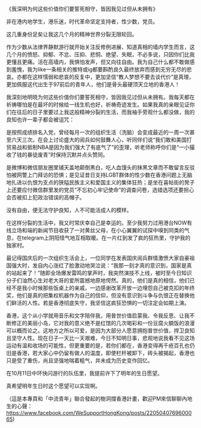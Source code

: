 《我深明为何这些价值你们要誓死相守，皆因我见过但从未拥有》

非在港内地学生，港乐迷，时代革命坚定支持者，性少数，党员。

这几重身份足矣让我这几个月的精神世界分裂无限轮回。

作为少数从法律界静默游行就开始关注反修例进展、知道真相的墙内学生而言，这几个月的愤怒、抑郁、不忿、压抑、悲恫、绝望、失眠，不必多说，只因你们比我更懂且更痛。活在高墙内，我惧怕发声，但又向往自由。我为自己什么都不敢做感到羞愧，我为like一条相关的推特或ig都要斟酌良久最终放弃而感到无穷无尽的悲哀。亦都在这样懦弱和悲哀的反复中，更加坚信“教人梦想不要去谈代价”是真理，更加佩服这代出生于97前后的青年人，他们是骨头最硬顶天立地的香港人！

我深刻地明晓为何这些价值你们要誓死相守，皆因我见过但从未拥有。我每天都在祈祷哪怕是在最坏的时候给一线生机也好，祈祷奇迹发生。如果我真的亲眼见证你们在往后的日子里要过上我这般精神分裂的生活，而我袖手旁观什么都没做，我的良知也许一辈子都会被诅咒：

是按照成绩排名入党，曾经每月一次的组织生活（洗脑）会变成最近的一周一次甚至六天三次。在会上讨论盛大的阅兵如何鼓舞人心，听同伴们说“我们敢和美国打贸易战和抵制NBA是因为我们强大了有底气了”的歪理，听老师称呼你们是“一小撮收了钱的暴徒废青”时保持沉默并点头赞同。

是微博和微信朋友圈里铺天盖地颠倒黑白，吃人血馒头的抹黑文章而不敢留言反驳怕被网警上门拜访的恐惧；是见证昔日支持LGBT群体的性少数在香港问题上无脑地扎进以仇恨为支点的狭隘民族主义和爱国主义的集体狂热；是坐在喜帖街的凳子上还要应付微信群里发的党员“不忘初心牢记使命”的调查问卷，选错选项还要担心会否被扣上犯政治错误的高帽子。

没有自由，便无法守护良知，人不可能活成人的模样。

在这样分裂的生活中，我又时常庆幸自己是幸运的。至少我努力过用港台NOW有线立场和端的新闻节目收获了一对黄丝父母，在小心翼翼的试探中嗅到同类的气息，在telegram上阴阳怪气地互相取暖。在一片红到发了疯的狂热里，守护我的独家村。

最记得国庆后的一次组织生活会上，一位同学在发表国庆阅兵群情激愤大家自豪祖国强大时，发自内心涨红了脸激动地哭泣说：“我那一刻才真的意识到，国家是真的站起来了！”随即全场爆发雷鸣的掌声时，我突然演技不上线，被时至今日知识分子们油然心生对老大哥的爱所震撼地原地愕然。真的，他们是真的相信，他们已经不是我小时候那些饭桌上的亲戚，一边感谢改革开放一边埋怨自己被克扣的年终奖，他们是真的把集权机器作为自己的信仰，但没有意识到斗争与仇恨正在替换他们鲜活的人性。若是香港彻底失守，我坚信这疯狂恐惧的一切注定会如期上演。

香港，这个从小学就用音乐和文字陪伴我，用普世价值启蒙我、令我反思、让我不断修正的美丽小岛，它对我的意义绝不是红馆的几次喝彩和一份豆腐火腩饭的浪漫可以概而论之。这地方之所以可爱，是因为大部分人愿意拥抱普世价值，捍卫良知且坚守人性。现在日子一天比一天艰难，今日不知明日事，悲观地说我看不见这场运动有温和收场的可能性，但更重要的是，若你们都在，香港变得再千疮百孔也仍旧是香港，若大家心中仍留有做人的温度，即使栏杆被卸下，砖头被揭起，香港也只是受了重伤，尚且坚强地喘着粗气，并未成为历史变作回忆。

在10月11日中环快闪游行的队伍里，我提前许下了明年的生日愿望。

真希望明年生日时这个愿望可以实现啊。

（這是本專頁和「中流青年」聯合發起的樹洞撐香港計畫，歡迎PM來信聊聊內地生的心聲：https://www.facebook.com/WeSupportHongKong/posts/2205040769600065)